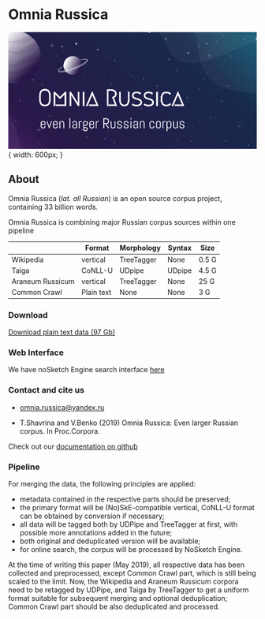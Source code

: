 


# Omnia Russica 



![](/assets/banner2.png)  { width: 600px; }

## About
Omnia Russica (_lat. all Russian_) is an open source corpus project, containing 33 billion words.

Omnia Russica is combining major Russian corpus sources within one pipeline


|                  | Format     | Morphology | Syntax | Size  |
|------------------|------------|------------|--------|-------|
| Wikipedia        | vertical   | TreeTagger | None   | 0.5 G |
| Taiga            | CoNLL-U    | UDpipe     | UDpipe | 4.5 G |
| Araneum Russicum | vertical   | TreeTagger | None   | 25 G  |
| Common Crawl     | Plain text | None       | None   | 3 G   |


### Download
[Download plain text data (97 Gb)](url)


### Web Interface
We have noSketch Engine search interface [here](http://unesco.uniba.sk/guest)


###  Contact and cite us

 - omnia.russica@yandex.ru

 - T.Shavrina and V.Benko (2019) Omnia Russica: Even larger Russian corpus. In Proc.Corpora. 
 
Check out our [documentation on github](https://github.com/omnia-russica/pipeline) 

### Pipeline

For merging the data, the following principles are applied:
 - metadata contained in the respective parts should be preserved;
 - the primary format will be (No)SkE-compatible vertical, CoNLL-U format can be obtained by conversion if necessary;
 - all data will be tagged both by UDPipe and TreeTagger at first, with possible more annotations added in the future;
 - both original and deduplicated version will be available;
 - for online search, the corpus will be processed by NoSketch Engine.
    
    
At the time of writing this paper (May 2019), all respective data has been collected and preprocessed, except Common Crawl part, which is still being scaled to the limit. Now, the Wikipedia and Araneum Russicum corpora need to be retagged by UDPipe, and Taiga by TreeTagger to get a uniform format suitable for subsequent merging and optional deduplication; Common Crawl part should be  also deduplicated and processed. 
